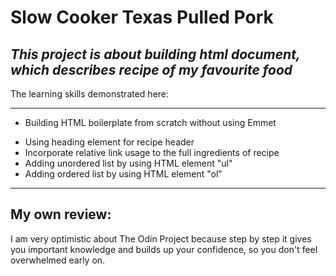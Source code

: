 # **Slow Cooker Texas Pulled Pork**
## _This project is about building html document, which describes recipe of my favourite food_

The learning skills demonstrated here:

---
-  Building HTML boilerplate from scratch without using Emmet
*  Using heading element for recipe header
*  Incorporate relative link usage to the full ingredients of recipe
*  Adding unordered list by using HTML element "ul"
*  Adding ordered list by using HTML element "ol"

---

## My own review:
I am very optimistic about The Odin Project because step by step it gives you important knowledge and builds up your confidence, so you don't feel overwhelmed early on.